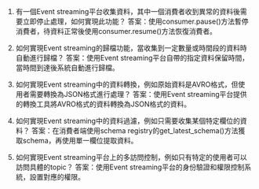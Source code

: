 1. 有一個Event streaming平台收集資料，其中一個消費者收到異常的資料後需要立即停止處理，如何實現此功能？
答案：使用consumer.pause()方法暫停消費者，待資料正常後使用consumer.resume()方法恢復消費者。

2. 如何實現Event streaming的歸檔功能，當收集到一定數量或時間段的資料時自動進行歸檔？
答案：使用Event streaming平台自帶的指定資料保留時間，當時間到達後系統自動進行歸檔。

3. 如何實現Event streaming中的資料轉換，例如原始資料是AVRO格式，但使用者需要轉換為JSON格式進行處理？
答案：使用Event streaming平台提供的轉換工具將AVRO格式的資料轉換為JSON格式的資料。

4. 如何實現Event streaming中的資料過濾，例如只需要收集某個特定欄位的資料？
答案：在消費者端使用schema registry的get\_latest\_schema()方法獲取schema，再使用單一欄位提取資料。

5. 如何實現Event streaming平台上的多訪問控制，例如只有特定的使用者可以訪問具體的topic？
答案：使用Event streaming平台的身份驗證和權限控制系統，設置對應的權限。
